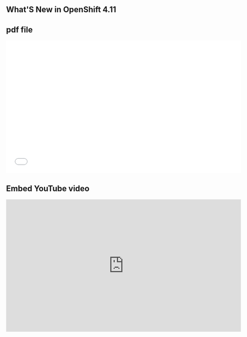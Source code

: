 
## What'S New in OpenShift 4.11

## pdf file

<embed src="docs/pdf/What_s_New_in_OpenShift_4.11_-_Public.pdf#&scrollbar=0&view=Fit&viewrect=0,0,570,0" width="640" height="360" hspace="0" vspace="0">

## Embed YouTube video

<iframe width="640" height="360" src="https://www.youtube.com/embed/R-AXqk3KF4Q" title="YouTube video player" frameborder="0" allow="accelerometer; autoplay; clipboard-write; encrypted-media; gyroscope; picture-in-picture" allowfullscreen></iframe>
